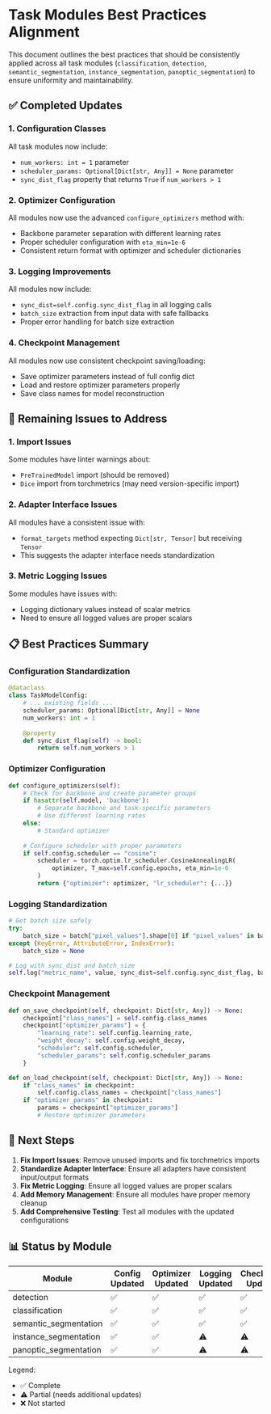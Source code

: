 # Task Modules Best Practices Alignment

This document outlines the best practices that should be consistently applied across all task modules (`classification`, `detection`, `semantic_segmentation`, `instance_segmentation`, `panoptic_segmentation`) to ensure uniformity and maintainability.

## ✅ Completed Updates

### 1. Configuration Classes
All task modules now include:
- `num_workers: int = 1` parameter
- `scheduler_params: Optional[Dict[str, Any]] = None` parameter
- `sync_dist_flag` property that returns `True` if `num_workers > 1`

### 2. Optimizer Configuration
All modules now use the advanced `configure_optimizers` method with:
- Backbone parameter separation with different learning rates
- Proper scheduler configuration with `eta_min=1e-6`
- Consistent return format with optimizer and scheduler dictionaries

### 3. Logging Improvements
All modules now include:
- `sync_dist=self.config.sync_dist_flag` in all logging calls
- `batch_size` extraction from input data with safe fallbacks
- Proper error handling for batch size extraction

### 4. Checkpoint Management
All modules now use consistent checkpoint saving/loading:
- Save optimizer parameters instead of full config dict
- Load and restore optimizer parameters properly
- Save class names for model reconstruction

## 🔧 Remaining Issues to Address

### 1. Import Issues
Some modules have linter warnings about:
- `PreTrainedModel` import (should be removed)
- `Dice` import from torchmetrics (may need version-specific import)

### 2. Adapter Interface Issues
All modules have a consistent issue with:
- `format_targets` method expecting `Dict[str, Tensor]` but receiving `Tensor`
- This suggests the adapter interface needs standardization

### 3. Metric Logging Issues
Some modules have issues with:
- Logging dictionary values instead of scalar metrics
- Need to ensure all logged values are proper scalars

## 📋 Best Practices Summary

### Configuration Standardization
```python
@dataclass
class TaskModelConfig:
    # ... existing fields ...
    scheduler_params: Optional[Dict[str, Any]] = None
    num_workers: int = 1
    
    @property
    def sync_dist_flag(self) -> bool:
        return self.num_workers > 1
```

### Optimizer Configuration
```python
def configure_optimizers(self):
    # Check for backbone and create parameter groups
    if hasattr(self.model, 'backbone'):
        # Separate backbone and task-specific parameters
        # Use different learning rates
    else:
        # Standard optimizer
    
    # Configure scheduler with proper parameters
    if self.config.scheduler == "cosine":
        scheduler = torch.optim.lr_scheduler.CosineAnnealingLR(
            optimizer, T_max=self.config.epochs, eta_min=1e-6
        )
        return {"optimizer": optimizer, "lr_scheduler": {...}}
```

### Logging Standardization
```python
# Get batch size safely
try:
    batch_size = batch["pixel_values"].shape[0] if "pixel_values" in batch else None
except (KeyError, AttributeError, IndexError):
    batch_size = None

# Log with sync_dist and batch_size
self.log("metric_name", value, sync_dist=self.config.sync_dist_flag, batch_size=batch_size)
```

### Checkpoint Management
```python
def on_save_checkpoint(self, checkpoint: Dict[str, Any]) -> None:
    checkpoint["class_names"] = self.config.class_names
    checkpoint["optimizer_params"] = {
        "learning_rate": self.config.learning_rate,
        "weight_decay": self.config.weight_decay,
        "scheduler": self.config.scheduler,
        "scheduler_params": self.config.scheduler_params
    }

def on_load_checkpoint(self, checkpoint: Dict[str, Any]) -> None:
    if "class_names" in checkpoint:
        self.config.class_names = checkpoint["class_names"]
    if "optimizer_params" in checkpoint:
        params = checkpoint["optimizer_params"]
        # Restore optimizer parameters
```

## 🎯 Next Steps

1. **Fix Import Issues**: Remove unused imports and fix torchmetrics imports
2. **Standardize Adapter Interface**: Ensure all adapters have consistent input/output formats
3. **Fix Metric Logging**: Ensure all logged values are proper scalars
4. **Add Memory Management**: Ensure all modules have proper memory cleanup
5. **Add Comprehensive Testing**: Test all modules with the updated configurations

## 📊 Status by Module

| Module | Config Updated | Optimizer Updated | Logging Updated | Checkpoint Updated | Issues |
|--------|---------------|-------------------|-----------------|-------------------|---------|
| detection | ✅ | ✅ | ✅ | ✅ | None |
| classification | ✅ | ✅ | ✅ | ✅ | Import/Adapter |
| semantic_segmentation | ✅ | ✅ | ✅ | ✅ | Import/Adapter |
| instance_segmentation | ✅ | ✅ | ⚠️ | ⚠️ | Import/Adapter/Metrics |
| panoptic_segmentation | ✅ | ✅ | ⚠️ | ⚠️ | Import/Adapter/Metrics |

Legend:
- ✅ Complete
- ⚠️ Partial (needs additional updates)
- ❌ Not started 